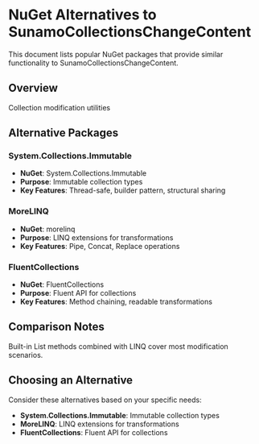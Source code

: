 # NuGet Alternatives to SunamoCollectionsChangeContent

This document lists popular NuGet packages that provide similar functionality to SunamoCollectionsChangeContent.

## Overview

Collection modification utilities

## Alternative Packages

### System.Collections.Immutable
- **NuGet**: System.Collections.Immutable
- **Purpose**: Immutable collection types
- **Key Features**: Thread-safe, builder pattern, structural sharing

### MoreLINQ
- **NuGet**: morelinq
- **Purpose**: LINQ extensions for transformations
- **Key Features**: Pipe, Concat, Replace operations

### FluentCollections
- **NuGet**: FluentCollections
- **Purpose**: Fluent API for collections
- **Key Features**: Method chaining, readable transformations

## Comparison Notes

Built-in List<T> methods combined with LINQ cover most modification scenarios.

## Choosing an Alternative

Consider these alternatives based on your specific needs:
- **System.Collections.Immutable**: Immutable collection types
- **MoreLINQ**: LINQ extensions for transformations
- **FluentCollections**: Fluent API for collections
